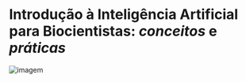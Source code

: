 # Introdução à Inteligência Artificial para Biocientistas: *conceitos* e *práticas*

![imagem]([https://i.sstatic.net/GbRqP.png](https://i.sstatic.net/qd5rF.jpg)?w=300)
